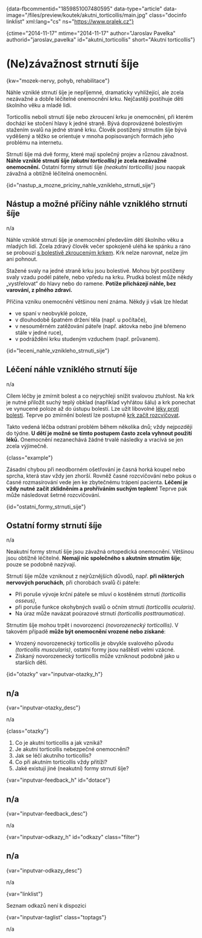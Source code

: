 
{data-fbcommentid="1859851007480595" data-type="article" data-image="/files/preview/koutek/akutni_torticollis/main.jpg" class="docinfo linklist" xml:lang="cs" ns="https://www.pralek.cz"}

{ctime="2014-11-17" mtime="2014-11-17" author="Jaroslav Pavelka" authorid="jaroslav\_pavelka" id="akutni\_torticollis" short="Akutní torticollis"}

# (Ne)závažnost strnutí šíje

<!-- generated attribute kw by user_udpatekw.sh on 2020-04-26, do not edit -->

{kw="mozek-nervy, pohyb, rehabilitace"}

Náhle vzniklé strnutí šíje je nepříjemné, dramaticky vyhlížející, ale zcela nezávažné a dobře léčitelné onemocnění krku. Nejčastěji postihuje děti školního věku a mladé lidi.

Torticollis neboli strnutí šíje nebo zkroucení krku je onemocnění, při kterém dochází ke stočení hlavy k jedné straně. Bývá doprovázené bolestivým stažením svalů na jedné straně krku. Člověk postižený strnutím šíje bývá vyděšený a těžko se orientuje v mnoha popisovaných formách jeho problému na internetu.

Strnutí šíje má dvě formy, které mají společný projev a různou závažnost. **Náhle vzniklé strnutí šíje _(akutní torticollis)_ je zcela nezávažné onemocnění.** Ostatní formy strnutí šíje _(neakutní torticollis)_ jsou naopak závažná a obtížně léčitelná onemocnění. 

{id="nastup\_a\_mozne\_priciny\_nahle\_vznikleho\_strnuti_sije"}

## Nástup a možné příčiny náhle vzniklého strnutí šíje

n/a

Náhle vzniklé strnutí šíje je onemocnění především dětí školního věku a mladých lidí. Zcela zdravý člověk večer spokojeně uléhá ke spánku a ráno se probouzí [s bolestivě zkrouceným krkem][1]. Krk nelze narovnat, nelze jím ani pohnout.

Stažené svaly na jedné straně krku jsou bolestivé. Mohou být postiženy svaly vzadu podél páteře, nebo vpředu na krku. Prudká bolest může někdy „vystřelovat“ do hlavy nebo do ramene. **Potíže přicházejí náhle, bez varování, z plného zdraví.**

Příčina vzniku onemocnění většinou není známa. Někdy ji však lze hledat

  * ve spaní v neobvyklé poloze,
  * v dlouhodobě špatném držení těla (např. u počítače),
  * v nesouměrném zatěžování páteře (např. aktovka nebo jiné břemeno stále v jedné ruce),
  * v podráždění krku studeným vzduchem (např. průvanem).

{id="leceni\_nahle\_vznikleho\_strnuti\_sije"}

## Léčení náhle vzniklého strnutí šíje

n/a

Cílem léčby je zmírnit bolest a co nejrychleji snížit svalovou ztuhlost. Na krk je nutné přiložit suchý teplý obklad (například vyhřátou šálu) a krk ponechat ve vynucené poloze až do ústupu bolestí. Lze užít libovolné [léky proti bolesti][2]. Teprve po zmírnění bolestí lze postupně [krk začít rozcvičovat][1].

Takto vedená léčba odstraní problém během několika dnů; vždy nejpozději do týdne. **U dětí je možné se tímto postupem často zcela vyhnout použití léků.** Onemocnění nezanechává žádné trvalé následky a vracívá se jen zcela výjimečně.

{class="example"}

Zásadní chybou při neodborném ošetřování je časná horká koupel nebo sprcha, která stav vždy jen zhorší. Rovněž časné rozcvičování nebo pokus o časné rozmasírování vede jen ke zbytečnému trápení pacienta. **Léčení je vždy nutné začít zklidněním a prohříváním suchým teplem!** Teprve pak může následovat šetrné rozcvičování.

{id="ostatni\_formy\_strnuti_sije"}

## Ostatní formy strnutí šíje

n/a

Neakutní formy strnutí šíje jsou závažná ortopedická onemocnění. Většinou jsou obtížně léčitelné. **Nemají nic společného s akutním strnutím šíje**; pouze se podobně nazývají.

Strnutí šíje může vzniknout z nejrůznějších důvodů, např. **při některých nervových poruchách**, při chorobách svalů či páteře:

  * Při poruše vývoje krční páteře se mluví o kostěném strnutí _(torticollis osseus)_,
  * při poruše funkce okohybných svalů o očním strnutí _(torticollis ocularis)_.
  * Na úraz může navázat poúrazové strnutí _(torticollis posttraumatica)_.

Strnutím šíje mohou trpět i novorozenci _(novorozenecký torticollis)_. V takovém případě **může být onemocnění vrozené nebo získané**:

  * Vrozený novorozenecký torticollis je obvykle svalového původu _(torticollis muscularis)_, ostatní formy jsou naštěstí velmi vzácné.
  * Získaný novorozenecký torticollis může vzniknout podobně jako u starších dětí.

{id="otazky" var="inputvar-otazky_h"}

## n/a

{var="inputvar-otazky_desc"}

n/a

{class="otazky"}

  1. Co je akutní torticollis a jak vzniká?
  2. Je akutní torticollis nebezpečné onemocnění?
  3. Jak se léčí akutního torticollis?
  4. Co při akutním torticollis vždy přitíží?
  5. Jaké existují jiné (neakutní) formy strnutí šíje?

{var="inputvar-feedback_h" id="dotace"}

## n/a

{var="inputvar-feedback_desc"}

n/a

{var="inputvar-odkazy_h" id="odkazy" class="filter"}

## n/a

{var="inputvar-odkazy_desc"}

n/a

{var="linklist"}

Seznam odkazů není k dispozici

{var="inputvar-taglist" class="toptags"}

n/a

 [1]: bolesti_v_zadech_houser
 [2]: leky_proti_bolesti

